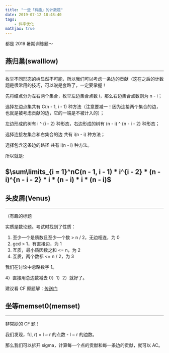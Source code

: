 ```yaml
---
title: "一些「有趣」的计数题"
date: 2019-07-12 18:48:40
tags:
    - 斜率优化
mathjax: true
---
```


都是 2019 暑期训练题～

## 燕归巢(swalllow)
---

枚举不同形态的树显然不可能，所以我们可以考虑一条边的贡献（这在之后的计数题是很常用的技巧，可以说是套路了，一定要掌握！

先将结点分为左右两个集合，枚举左边集合点数 i，那么右边集合点数则为 n - i；

选择左边点集共有 C(n - 1, i - 1) 种方法（注意要减一！因为连接两个集合的边，也就是被考虑贡献的边，它的一端是不被计入的）；

左边形成的树有 i ^ {i - 2} 种形态，右边形成的树有 (n - i) ^ {n - i - 2} 种形态；

选择连接左集合和右集合的边 共有 i(n - i) 种方法；

选择包含这条边的路径 共有 i(n - i) 种方法。

所以就是: 

## $\sum\limits_{i = 1}^nC(n - 1, i - 1) * i^{i - 2} * (n - i)^{n - i - 2} * i * (n - i) * i * (n - i)$


## 头皮屑(Venus)
-----

（有趣的标题

实质是数论题。考试时找到了性质：

1. 至少一个是质数且至少一个数 > n / 2，无边相连，为 0
2. gcd > 1，有直接边，为 1
3. 互质，最小质因数之和 <= n，为 2
4. 互质，两个数都 <= n / 2，为 3

我们在讨论中忽略数字 1。

4）直接用总边数减去 0）1）2）就好了。

建议看 CF 原题解：[传送门](http://codeforces.com/blog/entry/55200)


## 坐等memset0(memset)
---

非常妙的 CF 题！

我们发现，f(l, r) = l ~ r 的点数 - l ~ r 的边数。

那么我们可以拆开 sigma，计算每一个点的贡献和每一条边的贡献，就可以 AC。